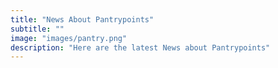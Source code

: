 ```yaml
---
title: "News About Pantrypoints"
subtitle: ""
image: "images/pantry.png"
description: "Here are the latest News about Pantrypoints"
---
```

